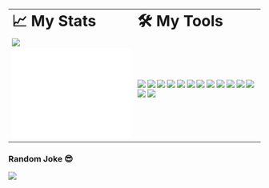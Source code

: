 <table border="0">
 <tr>
    <td><b style="font-size:30px">📈 My Stats</b></td>
    <td><b style="font-size:30px">🛠️ My Tools</b></td>
 </tr>
 <tr>
    <td width="500px">  <img src="https://komarev.com/ghpvc/?username=dylanbrookes"/><img src="https://github.com/dylanbrookes/dylanbrookes/blob/main/github-metrics.svg" alt=""/></td>
    <td width="500px">
<img src="https://img.shields.io/badge/Mac_OS-MacOS?style=flat&logo=macos&logoColor=white&color=black"/>
<img src="https://img.shields.io/badge/Bash-informational?style=flat&logo=gnu-bash&logoColor=white&color=black"/>
<img src="https://img.shields.io/badge/Visual_Studio_Code-badge?style=flat&logo=visualstudiocode&logoColor=white&color=0078d7"/>
<img src="https://img.shields.io/badge/Python-informational?style=flat&logo=python&logoColor=white&color=4B8BBE"/>
<img src="https://img.shields.io/badge/TypeScript-informational?style=flat&logo=typescript&logoColor=white&color=007acc"/>
<img src="https://img.shields.io/badge/Golang-informational?style=flat&logo=go&logoColor=white&color=29BEB0"/>
<img src="https://img.shields.io/badge/PHP-informational?style=flat&logo=php&logoColor=white&color=474A8A"/>
<img src="https://img.shields.io/badge/PostgreSQL-informational?style=flat&logo=postgresql&logoColor=white&color=336791"/>
<img src="https://img.shields.io/badge/MySQL-informational?style=flat&logo=MySQL&logoColor=white&color=F29111"/>
<img src="https://img.shields.io/badge/MongoDB-informational?style=flat&logo=MongoDB&logoColor=white&color=3FA037"/>
<img src="https://img.shields.io/badge/Docker-informational?style=flat&logo=docker&logoColor=white&color=0db7ed"/>
<img src="https://img.shields.io/badge/Digital_Ocean-informational?style=flat&logo=digitalocean&logoColor=white&color=0080FF"/>
<img src="https://img.shields.io/badge/Google_Cloud-informational?style=flat&logo=googlecloud&logoColor=white&color=34A853"/>
<img src="./space.gif" width="500px"/>
 </tr>
</table>

### Random Joke 😎
<img src="https://readme-jokes.vercel.app/api"/>
<!-- ### Repository View Counter - HITS -->
<!-- ![Hits](https://hitcounter.pythonanywhere.com/count/tag.svg?url=https://github.com/Tanu-N-Prabhu/Python) -->

